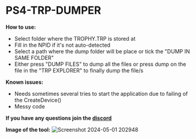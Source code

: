 # PS4-TRP-DUMPER
**How to use:**
- Select folder where the TROPHY.TRP is stored at
- Fill in the NPID if it's not auto-detected
- Select a path where the dump folder will be place or tick the "DUMP IN SAME FOLDER"
- Either press "DUMP FILES" to dump all the files or press dump on the file in the "TRP EXPLORER" to finally dump the file/s

**Known issues:**
- Needs sometimes several tries to start the application due to failing of the CreateDevice()
- Messy code

**If you have any questions join the [discord](https://discord.gg/egsU2Wa6vk)**

**Image of the tool:**
![Screenshot 2024-05-01 202948](https://github.com/preise/TRP-DUMPER/assets/81865388/439f71a3-5d5f-4477-9e02-d21a30b9280d)
